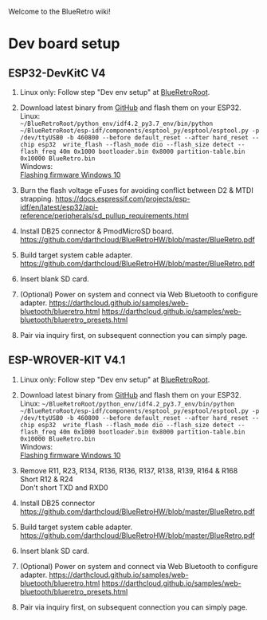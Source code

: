 Welcome to the BlueRetro wiki!

# Dev board setup
## ESP32-DevKitC V4
1. Linux only: Follow step "Dev env setup" at [BlueRetroRoot](https://github.com/darthcloud/BlueRetroRoot).

2. Download latest binary from [GitHub](https://github.com/darthcloud/BlueRetro/releases) and flash them on your ESP32.\
  Linux:\
  `~/BlueRetroRoot/python_env/idf4.2_py3.7_env/bin/python ~/BlueRetroRoot/esp-idf/components/esptool_py/esptool/esptool.py -p /dev/ttyUSB0 -b 460800 --before default_reset --after hard_reset --chip esp32  write_flash --flash_mode dio --flash_size detect --flash_freq 40m 0x1000 bootloader.bin 0x8000 partition-table.bin 0x10000 BlueRetro.bin`\
  Windows:\
  [Flashing firmware Windows 10](https://github.com/darthcloud/BlueRetro/wiki/Flashing-firmware-Windows-10)

3. Burn the flash voltage eFuses for avoiding conflict between D2 & MTDI strapping.
https://docs.espressif.com/projects/esp-idf/en/latest/esp32/api-reference/peripherals/sd_pullup_requirements.html

4. Install DB25 connector & PmodMicroSD board.
https://github.com/darthcloud/BlueRetroHW/blob/master/BlueRetro.pdf

5. Build target system cable adapter.
https://github.com/darthcloud/BlueRetroHW/blob/master/BlueRetro.pdf

6. Insert blank SD card.

7. (Optional) Power on system and connect via Web Bluetooth to configure adapter.
https://darthcloud.github.io/samples/web-bluetooth/blueretro.html
https://darthcloud.github.io/samples/web-bluetooth/blueretro_presets.html

8. Pair via inquiry first, on subsequent connection you can simply page.

## ESP-WROVER-KIT V4.1
1. Linux only: Follow step "Dev env setup" at [BlueRetroRoot](https://github.com/darthcloud/BlueRetroRoot).

2. Download latest binary from [GitHub](https://github.com/darthcloud/BlueRetro/releases) and flash them on your ESP32.\
Linux:
`~/BlueRetroRoot/python_env/idf4.2_py3.7_env/bin/python ~/BlueRetroRoot/esp-idf/components/esptool_py/esptool/esptool.py -p /dev/ttyUSB0 -b 460800 --before default_reset --after hard_reset --chip esp32  write_flash --flash_mode dio --flash_size detect --flash_freq 40m 0x1000 bootloader.bin 0x8000 partition-table.bin 0x10000 BlueRetro.bin`\
Windows:\
[Flashing firmware Windows 10](https://github.com/darthcloud/BlueRetro/wiki/Flashing-firmware-Windows-10)

3. Remove R11, R23, R134, R136, R136, R137, R138, R139, R164 & R168\
   Short R12 & R24\
   Don't short TXD and RXD0

4. Install DB25 connector
https://github.com/darthcloud/BlueRetroHW/blob/master/BlueRetro.pdf

5. Build target system cable adapter.
https://github.com/darthcloud/BlueRetroHW/blob/master/BlueRetro.pdf

6. Insert blank SD card.

7. (Optional) Power on system and connect via Web Bluetooth to configure adapter.
https://darthcloud.github.io/samples/web-bluetooth/blueretro.html
https://darthcloud.github.io/samples/web-bluetooth/blueretro_presets.html

8. Pair via inquiry first, on subsequent connection you can simply page.
